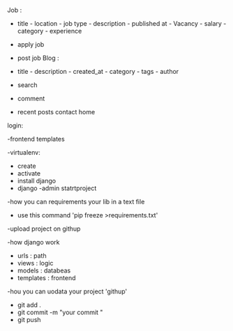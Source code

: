 Job :
 - title - location - job type - description - published at - Vacancy - salary - category - experience

- apply job 
- post job
Blog :
 - title - description - created_at - category - tags - author
 

- search
- comment
- recent posts
contact home

login:

-frontend templates

-virtualenv:
- create
- activate
- install django
- django -admin statrtproject

-how you can requirements your lib in a text file
- use this command 'pip freeze >requirements.txt'

-upload project on githup

-how django work
- urls : path 
- views : logic
- models : databeas
- templates : frontend



-hou you can uodata your project 'githup'
- git add . 
- git commit -m "your commit "
- git push
